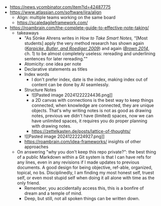 - https://news.ycombinator.com/item?id=42487775 
- https://www.atlassian.com/software/jira/align
	- Align: multiple teams working on the same board
	- https://scaledagileframework.com/
- https://roambrain.com/the-complete-guide-to-effective-note-taking/
	- takeaways
		- "As Sönke Ahrens writes in _How to Take Smart Notes,_ “[Most students] apply the very method research has shown again ([_Karpicke, Butler, and Roediger 2009_](https://www.tandfonline.com/doi/full/10.1080/09658210802647009?casa_token=dI3GMCba1w4AAAAA%3AZTCHKMB_s4a5AQE-r3W-keZdDwEv1ZTqs539LMBkHgjm4UAI2P46qz4HnimDPoIGMTJ7Vde1TDOQ)) and again ([_Brown 2014_](https://www.goodreads.com/book/show/18770267-make-it-stick), ch. 1) to be almost completely useless: rereading and underlining sentences for later rereading.”"
		- Atomicity: one idea per note
		- Declarative statements as titles
		- Index words
			- I don't prefer index, date is the index, making index out of content can be done by AI seamlessly.
		- Structure Notes
			- ![[Pasted image 20241222224436.png]]
			- a 2D canvas with connections is the best way to keep things connected, when knowledge are connected, they are unique objects. That's why writing notes is not as good as drawing notes, previous we didn't have (limited) spaces, now we can have unlimited spaces, it requires you do proper planning with drawing notes.
			- https://zettelkasten.de/posts/lattice-of-thoughts/
		- ![[Pasted image 20241222224927.png]]
		- https://roambrain.com/idea-frameworks/ insights of other approaches
	- On answering "why you don't keep this repo private?": the best thing of a public Markdown within a Git system is that I can have refs for any lines, even in any revisions if I made updates to previous documents. A good design for being objective, ref-able, organized, topical, no bs. Disciplinedly, I am finding my most honest self, truest self, or even most stupid self when doing it all alone with time as the only friend.
		- Remember, you accidentally access this, this is a bonfire of dream and a temple of mind.
		- Deep, but still, not all spoken things can be written down.